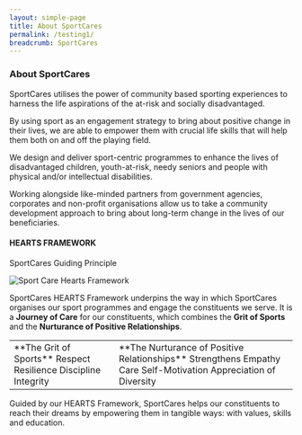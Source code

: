 ```yaml
---
layout: simple-page
title: About SportCares
permalink: /testing1/
breadcrumb: SportCares
---
```

### About SportCares

SportCares utilises the power of community based sporting experiences to harness the life aspirations of the at-risk and socially disadvantaged.

By using sport as an engagement strategy to bring about positive change in their lives, we are able to empower them with crucial life skills that will help them both on and off the playing field.

We design and deliver sport-centric programmes to enhance the lives of disadvantaged children, youth-at-risk, needy seniors and people with physical and/or intellectual disabilities.

Working alongside like-minded partners from government agencies, corporates and non-profit organisations allow us to take a community development approach to bring about long-term change in the lives of our beneficiaries.

#### HEARTS FRAMEWORK
SportCares Guiding Principle

![Sport Care Hearts Framework](/images/hearts_framework_2.png)

SportCares HEARTS Framework underpins the way in which SportCares organises our sport programmes and engage the constituents we serve. It is a **Journey of Care** for our constituents, which combines the **Grit of Sports** and the **Nurturance of Positive Relationships**.

<table class="table-h">
  <tr>
    <td>
      **The Grit of Sports**
          Respect
          Resilience
          Discipline
          Integrity
    </td>
    <td>
      **The Nurturance of Positive Relationships**
          Strengthens
          Empathy
          Care
          Self-Motivation
          Appreciation of Diversity
    </td>
  </tr>
</table>

Guided by our HEARTS Framework, SportCares helps our constituents to reach their dreams by empowering them in tangible ways: with values, skills and education.
